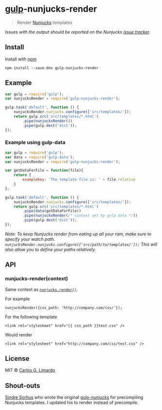 # [gulp](https://github.com/wearefractal/gulp)-nunjucks-render

> Render [Nunjucks](http://jlongster.github.io/nunjucks/) templates

*Issues with the output should be reported on the Nunjucks [issue tracker](https://github.com/jlongster/nunjucks/issues).*


## Install

Install with [npm](https://npmjs.org/package/gulp-nunjucks)

```
npm install --save-dev gulp-nunjucks-render
```


## Example

```js
var gulp = require('gulp');
var nunjucksRender = require('gulp-nunjucks-render');

gulp.task('default', function () {
	nunjucksRender.nunjucks.configure(['src/templates/']);
	return gulp.src('src/templates/*.html')
		.pipe(nunjucksRender())
		.pipe(gulp.dest('dist'));
});
```

### Example using gulp-data
```js
var gulp = require('gulp');
var data = require('gulp-data');
var nunjucksRender = require('gulp-nunjucks-render');

var getDataForFile = function(file){
    return {
        examplekey: 'The template file is: ' + file.relative
    }
};

gulp.task('default', function () {
	nunjucksRender.nunjucks.configure(['src/templates/']);
	return gulp.src('src/templates/*.html')
	    .pipe(data(getDataForFile))
		.pipe(nunjucksRender(/* context set by gulp data */))
		.pipe(gulp.dest('dist'));
});

```

*Note: To keep Nunjucks render from eating up all your ram, make sure to specify your watch path. ```nunjucksRender.nunjucks.configure(['src/path/to/templates/']);``` This will also allow you to define your paths relatively.*

## API

### nunjucks-render(context)

Same context as [`nunjucks.render()`](http://jlongster.github.io/nunjucks/api.html#render).

For example
```
nunjucksRender({css_path: 'http://company.com/css/'});
```

For the following template
```
<link rel="stylesheet" href="{{ css_path }}test.css" />
```

Would render
```
<link rel="stylesheet" href="http://company.com/css/test.css" />
```

## License

MIT © [Carlos G. Limardo](http://limardo.org)

## Shout-outs

[Sindre Sorhus](http://sindresorhus.com/) who wrote the original [gulp-nunjucks](https://www.npmjs.org/package/gulp-nunjucks) for precompiling Nunjucks templates. I updated his to render instead of precompile.
